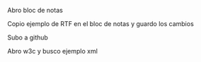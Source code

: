 Abro bloc de notas

Copio ejemplo de RTF en el bloc de notas y guardo los cambios

Subo a github

Abro w3c y busco ejemplo xml

